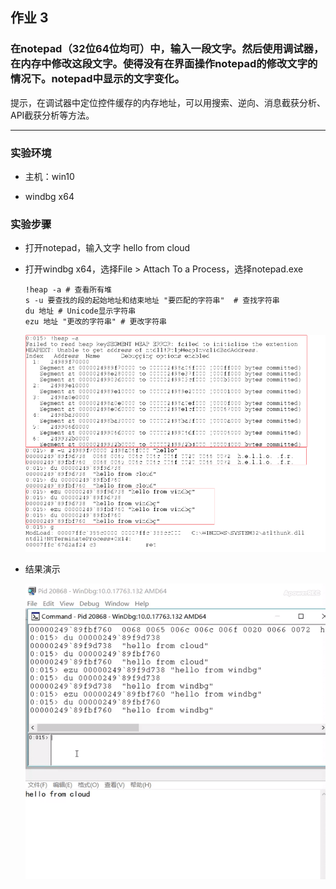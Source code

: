 ## 作业 3

### 在notepad（32位64位均可）中，输入一段文字。然后使用调试器，在内存中修改这段文字。使得没有在界面操作notepad的修改文字的情况下。notepad中显示的文字变化。

提示，在调试器中定位控件缓存的内存地址，可以用搜索、逆向、消息截获分析、API截获分析等方法。

------
### 实验环境

- 主机：win10

- windbg x64

### 实验步骤

- 打开notepad，输入文字 hello from cloud

- 打开windbg x64，选择File > Attach To a Process，选择notepad.exe

  ```
  !heap -a # 查看所有堆
  s -u 要查找的段的起始地址和结束地址 "要匹配的字符串"  # 查找字符串
  du 地址 # Unicode显示字符串
  ezu 地址 "更改的字符串" # 更改字符串
  ```

  ![](img/work3-changeMemoryInfo.png)

- 结果演示

  ![](img/work3.gif)